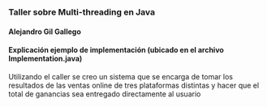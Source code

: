 ### Taller sobre Multi-threading en Java

#### Alejandro Gil Gallego
#### Explicación ejemplo de implementación (ubicado en el archivo Implementation.java)
Utilizando el caller se creo un sistema que se encarga de tomar los resultados de las ventas online de tres plataformas distintas y hacer que el total de ganancias sea entregado directamente al usuario

